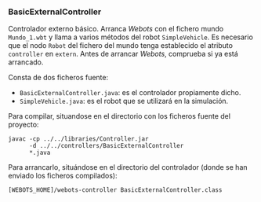 ### BasicExternalController

Controlador externo básico. Arranca *Webots* con el fichero mundo `Mundo_1.wbt` y llama a varios métodos del robot `SimpleVehicle`. Es necesario que el nodo `Robot` del fichero del mundo tenga establecido el atributo `controller` en `extern`. Antes de arrancar *Webots*, comprueba si ya está arrancado.

Consta de dos ficheros fuente:
- `BasicExternalController.java`: es el controlador propiamente dicho.
- `SimpleVehicle.java`: es el robot que se utilizará en la simulación.  

Para compilar, situandose en el directorio con los ficheros fuente del proyecto:
```shell
javac -cp ../../libraries/Controller.jar 
      -d ../../controllers/BasicExternalController 
      *.java
```

Para arrancarlo, situándose en el directorio del controlador (donde se han enviado los ficheros compilados):
```shell
[WEBOTS_HOME]/webots-controller BasicExternalController.class 
```




